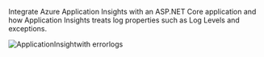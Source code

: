 Integrate Azure Application Insights with an ASP.NET Core application and how Application Insights treats log properties such as Log Levels and exceptions.

![ApplicationInsightwith errorlogs](https://github.com/user-attachments/assets/a398d2a0-8629-4d74-859f-9022ac6fe3d2)
